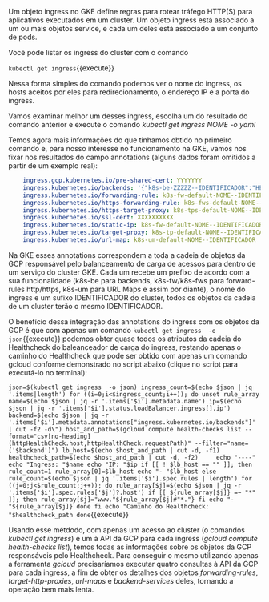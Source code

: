 
Um objeto ingress no GKE define regras para rotear tráfego HTTP(S) para aplicativos executados em um cluster. Um objeto ingress está associado a um ou mais objetos service, e cada um deles está associado a um conjunto de pods.

Você pode listar os ingress do cluster com o comando

`kubectl get ingress`{{execute}}

Nessa forma simples do comando podemos ver o nome do ingress, os hosts aceitos por eles para redirecionamento, o endereço IP e a porta do ingress.

Vamos examinar melhor um desses ingress, escolha um do resultado do comando anterior e execute o comando *kubectl get ingress NOME -o yaml*

Temos agora mais informações do que tínhamos obtido no primeiro comando e, para nosso interesse no funcionamento na GKE, vamos nos fixar nos resultados do campo annotations (alguns dados foram omitidos a partir de um exemplo real):
```yaml
    ingress.gcp.kubernetes.io/pre-shared-cert: YYYYYYY
    ingress.kubernetes.io/backends: '{"k8s-be-ZZZZZ--IDENTIFICADOR":"HEALTHY"}'
    ingress.kubernetes.io/forwarding-rule: k8s-fw-default-NOME--IDENTIFICADOR
    ingress.kubernetes.io/https-forwarding-rule: k8s-fws-default-NOME--IDENTIFICADOR
    ingress.kubernetes.io/https-target-proxy: k8s-tps-default-NOME--IDENTIFICADOR
    ingress.kubernetes.io/ssl-cert: XXXXXXXXXX
    ingress.kubernetes.io/static-ip: k8s-fw-default-NOME--IDENTIFICADOR
    ingress.kubernetes.io/target-proxy: k8s-tp-default-NOME--IDENTIFICADOR
    ingress.kubernetes.io/url-map: k8s-um-default-NOME--IDENTIFICADOR
```
Na GKE esses annotations correspondem a toda a cadeia de objetos da GCP responsável pelo balanceamento de carga de acessos para dentro de um serviço do cluster GKE. Cada um recebe um prefixo de acordo com a sua funcionalidade (k8s-be para backends, k8s-fw/k8s-fws para forward-rules http/https, k8s-um para URL Maps e assim por diante), o nome do ingress e um sufixo IDENTIFICADOR do cluster, todos os objetos da cadeia de um cluster terão o mesmo IDENTIFICADOR. 

O benefício dessa integração das annotations do ingress com os objetos da GCP é que com apenas um comando `kubectl get ingress  -o json`{{execute}} podemos obter quase todos os atributos da cadeia do Healthcheck do baleanceador de carga do ingress, restando apenas o caminho do Healthcheck que pode ser obtido com apenas um comando gcloud conforme demonstrado no script abaixo (clique no script para executá-lo no terminal):

`json=$(kubectl get ingress  -o json)
ingress_count=$(echo $json | jq '.items|length')
for ((i=0;i<$ingress_count;i++)); do
    unset rule_array
    name=$(echo $json | jq -r '.items['$i'].metadata.name')
    ip=$(echo $json | jq -r '.items['$i'].status.loadBalancer.ingress[].ip')
    backend=$(echo $json | jq -r '.items['$i'].metadata.annotations["ingress.kubernetes.io/backends"]' | cut -f2 -d\")
    host_and_path=$(gcloud compute health-checks list --format="csv[no-heading](httpHealthCheck.host,httpHealthCheck.requestPath)" --filter="name=('$backend')")
    lb_host=$(echo $host_and_path | cut -d, -f1)
    healthcheck_path=$(echo $host_and_path | cut -d, -f2)    
    echo "----"
    echo "Ingress: "$name
    echo "IP: "$ip
    if [[ ! $lb_host == "" ]]; then
        rule_count=1
        rule_array[0]=$lb_host
        echo "- "$lb_host
    else
        rule_count=$(echo $json | jq '.items['$i'].spec.rules | length')
        for ((j=0;j<$rule_count;j++)); do
            rule_array[$j]=$(echo $json | jq -r '.items['$i'].spec.rules['$j']?.host')
            if [[ ${rule_array[$j]} =~ "*" ]]; then
                rule_array[$j]="www."${rule_array[$j]#"*."}
            fi
            echo "- "${rule_array[$j]}
        done
    fi
    echo "Caminho do Healthcheck: "$healthcheck_path
done`{{execute}}

Usando esse métdodo, com apenas um acesso ao cluster (o comandos *kubectl get ingress*) e um à API da GCP para cada ingress (*gcloud compute health-checks list*), temos todas as informações sobre os objetos da GCP responsáveis pelo Healthcheck. Para conseguir o mesmo utilizando apenas a ferramenta *gcloud* precisaríamos executar quatro consultas à API da GCP para cada ingress, a fim de obter os detalhes dos objetos *forwarding-rules*, *target-http-proxies*, *url-maps* e *backend-services* deles, tornando a operação bem mais lenta.